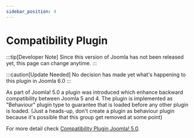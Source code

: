 ```yaml
---
sidebar_position: 4
---
```


# Compatibility Plugin

:::tip[Developer Note]
  Since this version of Joomla has not been released yet, this page can change anytime.
:::

:::caution[Update Needed]
  No decision has made yet what's happening to this plugin in Joomla 6.0
:::

As part of Joomla! 5.0 a plugin was introduced which enhance backward compatibility between Joomla 5 and 4.
The plugin is implemented as "Behaviour" plugin type to guarantee that is loaded before any other plugin is loaded.
(Just a heads-up, don't create a plugin as behaviour plugin because it's possible that this group get removed at some point)

For more detail check [Compatibility Plugin Joomla! 5.0](https://manual.joomla.org/migrations/44-50/compat-plugin).


